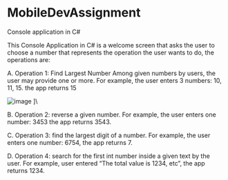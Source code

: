 # MobileDevAssignment
Console application in C# 

This Console Application in C# is a welcome screen that asks the user to choose a number that represents the operation the user wants to do, the operations are:

A. Operation 1: Find Largest Number Among given numbers by users, the user may provide one or more.
For example, the user enters 3 numbers: 10, 11, 15. the app returns 15

![image](https://user-images.githubusercontent.com/68341128/154567162-85547822-8296-4fc7-940c-217caa01608d.png)
]\

B. Operation 2: reverse a given number. 
For example, the user enters one number: 3453 the app returns 3543.

C. Operation 3: find the largest digit of a number. 
For example, the user enters one number: 6754, the app returns 7.

D. Operation 4: search for the first int number inside a given text by the user. 
For example, user entered “The total value is 1234, etc”, the app returns 1234.

